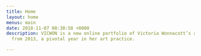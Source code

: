 ```yaml
---
title: Home
layout: home
menus: main
date: 2018-11-07 00:30:58 +0000
description: VICWON is a new online portfolio of Victoria Wonnacott’s artworks starting
  from 2013, a pivotal year in her art practice.

---
```

